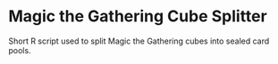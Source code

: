 # Magic the Gathering Cube Splitter
Short R script used to split Magic the Gathering cubes into sealed card pools.
